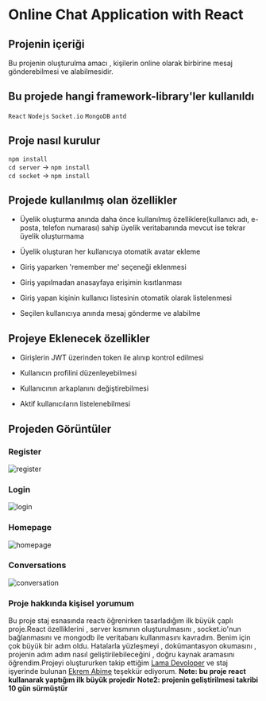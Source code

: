# Online Chat Application with React

## Projenin içeriği

Bu projenin oluşturulma amacı , kişilerin online olarak birbirine mesaj gönderebilmesi ve alabilmesidir.


## Bu projede hangi framework-library'ler kullanıldı

`React`
`Nodejs`
`Socket.io`
`MongoDB`
`antd`

## Proje nasıl kurulur

`npm install`    
`cd server` -> `npm install`  
`cd socket` -> `npm install`
 
## Projede kullanılmış olan özellikler

- Üyelik oluşturma anında daha önce kullanılmış özelliklere(kullanıcı adı, e-posta, telefon numarası) sahip üyelik veritabanında mevcut ise tekrar üyelik oluşturmama

- Üyelik oluşturan her kullanıcıya otomatik avatar ekleme

- Giriş yaparken 'remember me' seçeneği eklenmesi

- Giriş yapılmadan anasayfaya erişimin kısıtlanması

- Giriş yapan kişinin kullanıcı listesinin otomatik olarak listelenmesi

- Seçilen kullanıcıya anında mesaj gönderme ve alabilme

## Projeye Eklenecek özellikler

- Girişlerin JWT üzerinden token ile alınıp kontrol edilmesi

- Kullanıcın profilini düzenleyebilmesi

- Kullanıcının arkaplanını değiştirebilmesi

- Aktif kullanıcıların listelenebilmesi

## Projeden Görüntüler
### Register
![register](https://user-images.githubusercontent.com/73299153/183383919-3f7307c8-0e41-4d35-bb34-7cf601559707.JPG)

### Login
![login](https://user-images.githubusercontent.com/73299153/183384293-9d4bedeb-7995-43ea-87dd-43fdf4bcf098.JPG)

### Homepage
![homepage](https://user-images.githubusercontent.com/73299153/183384291-fd17015d-6a11-4ba1-9b70-d6ea1abe389b.JPG)

### Conversations
![conversation](https://user-images.githubusercontent.com/73299153/183384288-edd997e8-83a1-4af9-9d07-5a7ca197bc08.JPG)



### Proje hakkında kişisel yorumum

Bu proje staj esnasında reactı öğrenirken tasarladığım ilk büyük çaplı proje.React özelliklerini , server kısmının oluşturulmasını , socket.io'nun bağlanmasını ve mongodb ile veritabanı kullanmasını kavradım. Benim için çok büyük bir adım oldu. Hatalarla yüzleşmeyi , dokümantasyon okumasını , projenin adım adım nasıl geliştirilebileceğini , doğru kaynak aramasını öğrendim.Projeyi oluştururken takip ettiğim [Lama Devoloper](https://www.youtube.com/c/LamaDev) ve staj işyerinde bulunan [Ekrem Abime](https://github.com/ekremtinas) teşekkür ediyorum.
**Note: bu proje react kullanarak yaptığım ilk büyük projedir**
**Note2: projenin geliştirilmesi takribi 10 gün sürmüştür**
